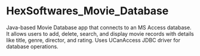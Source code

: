 # HexSoftwares_Movie_Database
Java-based Movie Database app that connects to an MS Access database. It allows users to add, delete, search, and display movie records with details like title, genre, director, and rating. Uses UCanAccess JDBC driver for database operations.
